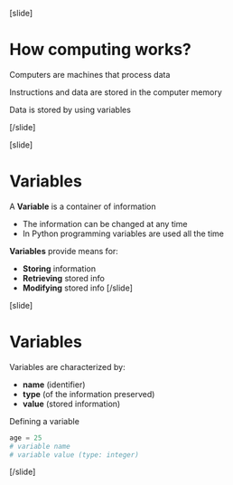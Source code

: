 [slide]
# How computing works?
Computers are machines that process data

Instructions and data are stored in the computer memory

Data is stored by using variables

[/slide]

[slide]
# Variables
A **Variable** is a container of information

* The information can be changed at any time
* In Python programming variables are used all the time

**Variables** provide means for:

* **Storing** information
* **Retrieving** stored info
* **Modifying** stored info
[/slide]

[slide]
# Variables
Variables are characterized by:

* **name** (identifier)
* **type** (of the information preserved)
* **value** (stored information)

Defining a variable
```python
age = 25
# variable name
# variable value (type: integer)
```
[/slide]